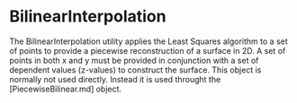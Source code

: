 # BilinearInterpolation

The BilinearInterpolation utility applies the Least Squares algorithm to a set of points to provide a piecewise reconstruction
of a surface in 2D. A set of points in both x and y must be provided in conjunction with a set of dependent values (z-values)
to construct the surface. This object is normally not used directly. Instead it is used throught the [PiecewiseBilinear.md] object.